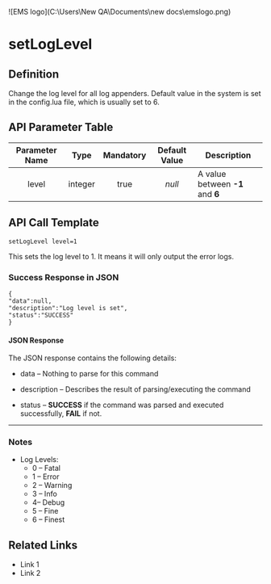 ![EMS logo](C:\Users\New QA\Documents\new docs\emslogo.png)



# setLogLevel



## Definition

Change the log level for all log appenders. Default value in the system is set in the config.lua file, which is usually set to 6.





## API Parameter Table

| Parameter Name |  Type   | Mandatory | Default Value | Description                      |
| :------------: | :-----: | :-------: | :-----------: | -------------------------------- |
|     level      | integer |   true    |    *null*     | A value between **-1** and **6** |



## API Call Template

``` 
setLogLevel level=1
```

This sets the log level to 1. It means it will only output the error logs.



### Success Response in JSON

``` 
{
"data":null,
"description":"Log level is set",
"status":"SUCCESS"
}
```



#### **JSON Response**

The JSON response contains the following details:

- data – Nothing to parse for this command


- description – Describes the result of parsing/executing the command
- status – **SUCCESS** if the command was parsed and executed successfully, **FAIL** if not.

------

### Notes

- Log Levels:
  - 0 – Fatal
  - 1 – Error
  - 2 – Warning
  - 3 – Info
  - 4– Debug
  - 5 – Fine
  - 6 – Finest




## **Related Links**

- Link 1
- Link 2